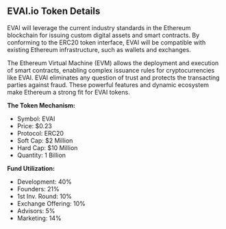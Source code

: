 ## EVAI.io Token Details
EVAI will leverage the current industry standards in the Ethereum blockchain for issuing custom digital assets and smart contracts. By conforming to the ERC20 token interface, EVAI will be compatible with existing Ethereum infrastructure, such as wallets and exchanges.

The Ethereum Virtual Machine (EVM) allows the deployment and execution of smart contracts, enabling complex issuance rules for cryptocurrencies like EVAI. EVAI eliminates any question of trust and protects the transacting parties against fraud. These powerful features and dynamic ecosystem make Ethereum a strong fit for EVAI tokens.

**The Token Mechanism:**
* Symbol: EVAI
* Price: $0.23
* Protocol: ERC20
* Soft Cap: $2 Million
* Hard Cap: $10 Million
* Quantity: 1 Billion

**Fund Utilization:**
* Development: 40%
* Founders: 21%
* 1st Inv. Round: 10%
* Exchange Offering: 10%
* Advisors: 5%
* Marketing: 14%

